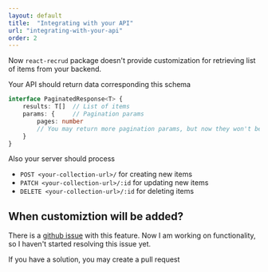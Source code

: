 ```yaml
---
layout: default
title:  "Integrating with your API"
url: "integrating-with-your-api"
order: 2
---
```

Now `react-recrud` package doesn't provide customization for retrieving list of items from your backend.

Your API should return data corresponding this schema
```ts
interface PaginatedResponse<T> {
    results: T[]  // List of items
    params: {     // Pagination params
        pages: number
        // You may return more pagination params, but now they won't be used
    }
}
```

Also your server should process 
* `POST <your-collection-url>/` for creating new items
* `PATCH <your-collection-url>/:id` for updating new items
* `DELETE <your-collection-url>/:id` for deleting items

## When customiztion will be added?
There is a [github issue](https://github.com/qpep3b/react-recrud/issues/17) with this feature. Now I am working on functionality, so I haven't started resolving this issue yet.

If you have a solution, you may create a pull request
